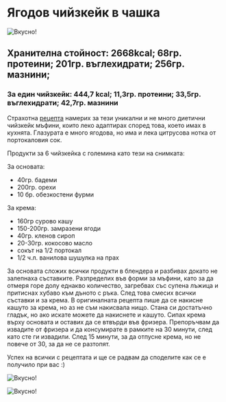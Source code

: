 # Ягодов чийзкейк в чашка

![Вкусно!](/images/2017/12/E73EE551-9996-439C-A28F-151B02DB78EC-1024x768.jpeg "Да Ви е сладко!")

<h2>Хранителна стойност: 2668kcal; 68гр. протеини; 201гр. въглехидрати; 256гр. мазнини;</h2>
<h3>За един чийзкейк: 444,7 kcal; 11,3гр. протеини; 33,5гр. въглехидрати; 42,7гр. мазнини</h3>
Страхотна <a href="https://mywholefoodlife.com/2015/07/14/vegan-strawberry-cheesecake-bites/" target="_blank" rel="noopener">рецепта</a> намерих за тези уникални и не много диетични чийзкейк мъфини, които леко адаптирах според това, което имах в кухнята. Глазурата е много ягодова, но има и лека цитрусова нотка от портокаловия сок.

Продукти за 6 чийзкейка с големина като тези на снимката:

За основата:
<ul>
 	<li>40гр. бадеми</li>
 	<li>200гр. орехи</li>
 	<li>10 бр. обезкостени фурми</li>
</ul>
За крема:
<ul>
 	<li>160гр сурово кашу</li>
 	<li>150-200гр. замразени ягоди</li>
 	<li>40гр. кленов сироп</li>
 	<li>20-30гр. кокосово масло</li>
 	<li>сокът на 1/2 портокал</li>
 	<li>1/2 ч.л. ванилова шушулка на прах</li>
</ul>
За основата сложих всички продукти в блендера и разбивах докато не залепнаха съставките. Разпределих във форми за мъфини, като за да отмеря горе долу еднакво количество, загребвах със супена лъжица и притиснах хубаво към дъното с ръка. След това смесих всички съставки и за крема. В оригиналната рецепта пише да се накисне кашуто за крема, но аз не съм накисвала нищо. Стана си достатъчно гладък, но ако искате можете да накиснете и кашуто. Сипах крема върху основата и оставих да се втвърди във фризера. Препоръчвам да извадите от фризера и да консумирате в рамките на 30 минути, след като сте ги извадили. След 15 минути, за да отпусне крема, но не повече от 30, за да не се разтопят.

Успех на всички с рецептата и ще се радвам да споделите как се е получило при вас :)

![Вкусно!](/images/2017/12/DACA7C41-2F9C-44FA-9BAB-88FDBCFCADDF-768x1024.jpeg "Да Ви е сладко!")

![Вкусно!](/images/2017/12/8B046966-86F4-49D5-B978-25DB6AD369BC-1024x768.jpeg "Да Ви е сладко!")
